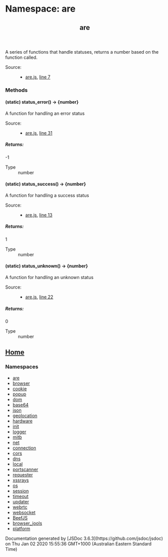 <div id="main">

# Namespace: are

<section>

<header>

## are

</header>

<article>

<div class="container-overview">

<div class="description">

A series of functions that handle statuses, returns a number based on the function called.

</div>

<dl class="details">

<dt class="tag-source">Source:</dt>

<dd class="tag-source">

*   [are.js](are.js.html), [line 7](are.js.html#line7)

</dd>

</dl>

</div>

### Methods

#### <span class="type-signature">(static)</span> status_error<span class="signature">()</span> <span class="type-signature">→ {number}</span>

<div class="description">

A function for handling an error status

</div>

<dl class="details">

<dt class="tag-source">Source:</dt>

<dd class="tag-source">

*   [are.js](are.js.html), [line 31](are.js.html#line31)

</dd>

</dl>

##### Returns:

<div class="param-desc">

-1

</div>

<dl>

<dt>Type</dt>

<dd><span class="param-type">number</span></dd>

</dl>

#### <span class="type-signature">(static)</span> status_success<span class="signature">()</span> <span class="type-signature">→ {number}</span>

<div class="description">

A function for handling a success status

</div>

<dl class="details">

<dt class="tag-source">Source:</dt>

<dd class="tag-source">

*   [are.js](are.js.html), [line 13](are.js.html#line13)

</dd>

</dl>

##### Returns:

<div class="param-desc">

1

</div>

<dl>

<dt>Type</dt>

<dd><span class="param-type">number</span></dd>

</dl>

#### <span class="type-signature">(static)</span> status_unknown<span class="signature">()</span> <span class="type-signature">→ {number}</span>

<div class="description">

A function for handling an unknown status

</div>

<dl class="details">

<dt class="tag-source">Source:</dt>

<dd class="tag-source">

*   [are.js](are.js.html), [line 22](are.js.html#line22)

</dd>

</dl>

##### Returns:

<div class="param-desc">

0

</div>

<dl>

<dt>Type</dt>

<dd><span class="param-type">number</span></dd>

</dl>

</article>

</section>

</div>

<nav>

## [Home](index.html)

### Namespaces

*   [are](beef.are.html)
*   [browser](beef.browser.html)
*   [cookie](beef.browser.cookie.html)
*   [popup](beef.browser.popup.html)
*   [dom](beef.dom.html)
*   [base64](beef.encode.base64.html)
*   [json](beef.encode.json.html)
*   [geolocation](beef.geolocation.html)
*   [hardware](beef.hardware.html)
*   [init](beef.init.html)
*   [logger](beef.logger.html)
*   [mitb](beef.mitb.html)
*   [net](beef.net.html)
*   [connection](beef.net.connection.html)
*   [cors](beef.net.cors.html)
*   [dns](beef.net.dns.html)
*   [local](beef.net.local.html)
*   [portscanner](beef.net.portscanner.html)
*   [requester](beef.net.requester.html)
*   [xssrays](beef.net.xssrays.html)
*   [os](beef.os.html)
*   [session](beef.session.html)
*   [timeout](beef.timeout.html)
*   [updater](beef.updater.html)
*   [webrtc](beef.webrtc.html)
*   [websocket](beef.websocket.html)
*   [BeefJS](BeefJS.html)
*   [browser_jools](browser_jools.html)
*   [platform](platform.html)

</nav>

<footer>Documentation generated by [JSDoc 3.6.3](https://github.com/jsdoc/jsdoc) on Thu Jan 02 2020 15:55:36 GMT+1000 (Australian Eastern Standard Time)</footer>

<script>prettyPrint();</script>